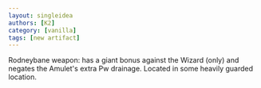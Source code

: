 ```yaml
---
layout: singleidea
authors: [K2]
category: [vanilla]
tags: [new artifact]
---
```

Rodneybane weapon: has a giant bonus against the Wizard (only) and negates the Amulet's extra Pw drainage. Located in some heavily guarded location.
